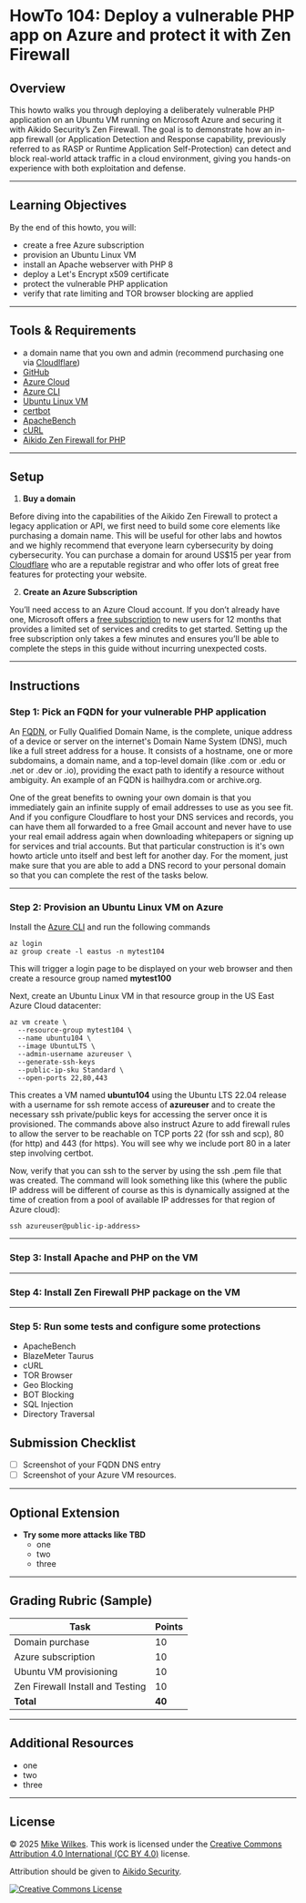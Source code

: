 
# HowTo 104: Deploy a vulnerable PHP app on Azure and protect it with Zen Firewall

## Overview

This howto walks you through deploying a deliberately vulnerable PHP application on an Ubuntu VM running on Microsoft Azure and securing it with Aikido Security’s Zen Firewall. The goal is to demonstrate how an in-app firewall (or Application Detection and Response capability, previously referred to as RASP or Runtime Application Self-Protection) can detect and block real-world attack traffic in a cloud environment, giving you hands-on experience with both exploitation and defense.

---

## Learning Objectives

By the end of this howto, you will:

- create a free Azure subscription
- provision an Ubuntu Linux VM
- install an Apache webserver with PHP 8
- deploy a Let's Encrypt x509 certificate
- protect the vulnerable PHP application
- verify that rate limiting and TOR browser blocking are applied

---

## Tools & Requirements

- a domain name that you own and admin (recommend purchasing one via [Cloudlflare](https://www.cloudflare.com/products/registrar/))
- [GitHub](https://github.com/)
- [Azure Cloud](https://azure.microsoft.com/en-us/pricing/free-services)
- [Azure CLI](https://learn.microsoft.com/en-us/cli/azure/install-azure-cli?view=azure-cli-latest)
- [Ubuntu Linux VM](https://ubuntu.com/server)
- [certbot](https://certbot.eff.org/)
- [ApacheBench](https://httpd.apache.org/docs/2.4/programs/ab.html)
- [cURL](https://en.wikipedia.org/wiki/CURL)
- [Aikido Zen Firewall for PHP](https://github.com/AikidoSec/firewall-php)

---

## Setup

1. **Buy a domain**

Before diving into the capabilities of the Aikido Zen Firewall to protect a legacy application or API, we first need to build some core elements like purchasing a domain name. This will be useful for other labs and howtos and we highly recommend that everyone learn cybersecurity by doing cybersecurity. You can purchase a domain for around US$15 per year from [Cloudflare](https://www.cloudflare.com/products/registrar/) who are a reputable registrar and who offer lots of great free features for protecting your website.

2. **Create an Azure Subscription**

You’ll need access to an Azure Cloud account. If you don’t already have one, Microsoft offers a [free subscription](https://azure.microsoft.com/en-us/pricing/free-services) to new users for 12 months that provides a limited set of services and credits to get started. Setting up the free subscription only takes a few minutes and ensures you’ll be able to complete the steps in this guide without incurring unexpected costs.

---

## Instructions

### Step 1: Pick an FQDN for your vulnerable PHP application

An [FQDN](https://en.wikipedia.org/wiki/Fully_qualified_domain_name), or Fully Qualified Domain Name, is the complete, unique address of a device or server on the internet's Domain Name System (DNS), much like a full street address for a house. It consists of a hostname, one or more subdomains, a domain name, and a top-level domain (like .com or .edu or .net or .dev or .io), providing the exact path to identify a resource without ambiguity. An example of an FQDN is hailhydra.com or archive.org.

One of the great benefits to owning your own domain is that you immediately gain an infinite supply of email addresses to use as you see fit. And if you configure Cloudflare to host your DNS services and records, you can have them all forwarded to a free Gmail account and never have to use your real email address again when downloading whitepapers or signing up for services and trial accounts. But that particular construction is it's own howto article unto itself and best left for another day. For the moment, just make sure that you are able to add a DNS record to your personal domain so that you can complete the rest of the tasks below.

---

### Step 2: Provision an Ubuntu Linux VM on Azure

Install the [Azure CLI](https://learn.microsoft.com/en-us/cli/azure/?view=azure-cli-latest) and run the following commands

```
az login
az group create -l eastus -n mytest104
```

This will trigger a login page to be displayed on your web browser and then create a resource group named **mytest100**

Next, create an Ubuntu Linux VM in that resource group in the US East Azure Cloud datacenter:

```
az vm create \
  --resource-group mytest104 \
  --name ubuntu104 \
  --image UbuntuLTS \
  --admin-username azureuser \
  --generate-ssh-keys
  --public-ip-sku Standard \
  --open-ports 22,80,443
```

This creates a VM named **ubuntu104** using the Ubuntu LTS 22.04 release with a username for ssh remote access of **azureuser** and to create the necessary ssh private/public keys for accessing the server once it is provisioned. The commands above also instruct Azure to add firewall rules to allow the server to be reachable on TCP ports 22 (for ssh and scp), 80 (for http) and 443 (for https). You will see why we include port 80 in a later step involving certbot.

Now, verify that you can ssh to the server by using the ssh .pem file that was created. The command will look something like this (where the public IP address will be different of course as this is dynamically assigned at the time of creation from a pool of available IP addresses for that region of Azure cloud):

```
ssh azureuser@public-ip-address>
```

---

### Step 3: Install Apache and PHP on the VM

---

### Step 4: Install Zen Firewall PHP package on the VM

---

### Step 5: Run some tests and configure some protections

- ApacheBench
- BlazeMeter Taurus
- cURL
- TOR Browser
- Geo Blocking
- BOT Blocking
- SQL Injection
- Directory Traversal

## Submission Checklist

- [ ] Screenshot of your FQDN DNS entry
- [ ] Screenshot of your Azure VM resources.

---

## Optional Extension

- **Try some more attacks like TBD**
  - one
  - two
  - three

---

## Grading Rubric (Sample)

| Task                              | Points |
|-----------------------------------|--------|
| Domain purchase                   | 10     |
| Azure subscription                | 10     |
| Ubuntu VM provisioning            | 10     |
| Zen Firewall Install and Testing  | 10     |
| **Total**                         | **40** |

---

## Additional Resources

- one
- two
- three

---

## License

© 2025 [Mike Wilkes](https://www.linkedin.com/in/eclectiqus/). This work is licensed under the [Creative Commons Attribution 4.0 International (CC BY 4.0)](https://creativecommons.org/licenses/by/4.0/) license.

Attribution should be given to [Aikido Security](https://aikido.dev).

[![Creative Commons License](https://licensebuttons.net/l/by/4.0/88x31.png)](https://creativecommons.org/licenses/by/4.0/)

